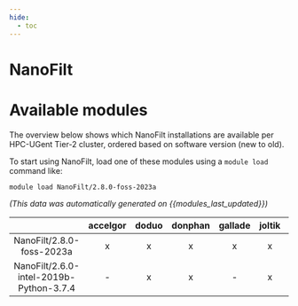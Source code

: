 ```yaml
---
hide:
  - toc
---
```


NanoFilt
========

# Available modules


The overview below shows which NanoFilt installations are available per HPC-UGent Tier-2 cluster, ordered based on software version (new to old).

To start using NanoFilt, load one of these modules using a `module load` command like:

```shell
module load NanoFilt/2.8.0-foss-2023a
```

*(This data was automatically generated on {{modules_last_updated}})*  

| |accelgor|doduo|donphan|gallade|joltik|shinx|skitty|
| :---: | :---: | :---: | :---: | :---: | :---: | :---: | :---: |
|NanoFilt/2.8.0-foss-2023a|x|x|x|x|x|x|x|
|NanoFilt/2.6.0-intel-2019b-Python-3.7.4|-|x|x|-|x|-|x|
